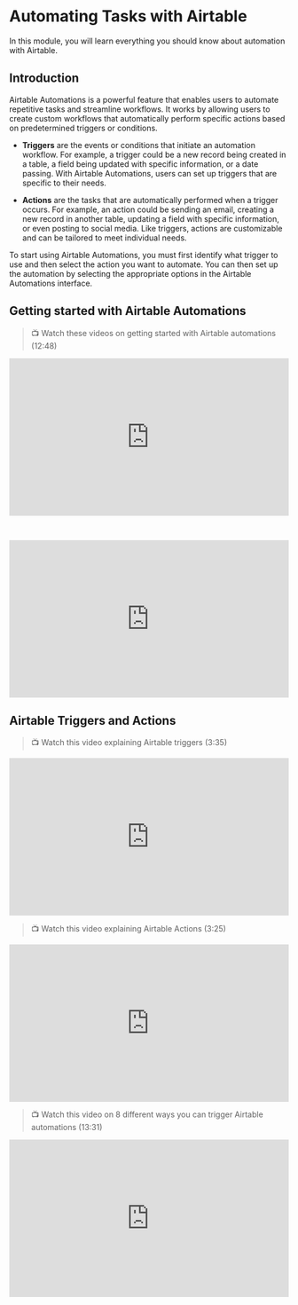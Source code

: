 # Automating Tasks with Airtable

<aside>
In this module, you will learn everything you should know about automation with Airtable.
</aside>

## Introduction

Airtable Automations is a powerful feature that enables users to automate repetitive tasks and streamline workflows. It works by allowing users to create custom workflows that automatically perform specific actions based on predetermined triggers or conditions.

- **Triggers** are the events or conditions that initiate an automation workflow. For example, a trigger could be a new record being created in a table, a field being updated with specific information, or a date passing. With Airtable Automations, users can set up triggers that are specific to their needs.

- **Actions** are the tasks that are automatically performed when a trigger occurs. For example, an action could be sending an email, creating a new record in another table, updating a field with specific information, or even posting to social media. Like triggers, actions are customizable and can be tailored to meet individual needs.

To start using Airtable Automations, you must first identify what trigger to use and then select the action you want to automate. You can then set up the automation by selecting the appropriate options in the Airtable Automations interface.

## Getting started with Airtable Automations

> 📺 Watch these videos on getting started with Airtable automations (12:48)

<div style="position: relative; padding-bottom: 56.25%; height: 0;"><iframe width="560" height="315" src="https://www.youtube.com/embed/mGhLZzli4jc" title="Getting Started with Airtable Automations | Airtable" frameborder="0" allow="accelerometer; autoplay; clipboard-write; encrypted-media; gyroscope; picture-in-picture; web-share" allowfullscreen style="position: absolute; top: 0; left: 0; width: 100%; height: 100%;"></iframe></div>

&nbsp;

<div style="position: relative; padding-bottom: 56.25%; height: 0;"><iframe width="560" height="315" src="https://www.youtube.com/embed/VVRYGhRRIa0" title="Airtable Automations for beginners | updated for 2023" frameborder="0" allow="accelerometer; autoplay; clipboard-write; encrypted-media; gyroscope; picture-in-picture; web-share" allowfullscreen style="position: absolute; top: 0; left: 0; width: 100%; height: 100%;"></iframe></div>

## Airtable Triggers and Actions

> 📺 Watch this video explaining Airtable triggers (3:35)

<div style="position: relative; padding-bottom: 56.25%; height: 0;"><iframe width="560" height="315" src="https://www.youtube.com/embed/MyKsishFYxg" title="Using Triggers with Airtable Automations | Airtable" frameborder="0" allow="accelerometer; autoplay; clipboard-write; encrypted-media; gyroscope; picture-in-picture; web-share" allowfullscreen style="position: absolute; top: 0; left: 0; width: 100%; height: 100%;"></iframe></div>

> 📺 Watch this video explaining Airtable Actions (3:25)

<div style="position: relative; padding-bottom: 56.25%; height: 0;"><iframe width="560" height="315" src="https://www.youtube.com/embed/DobolyrKEfQ" title="Using actions with Automations | Airtable" frameborder="0" allow="accelerometer; autoplay; clipboard-write; encrypted-media; gyroscope; picture-in-picture; web-share" allowfullscreen style="position: absolute; top: 0; left: 0; width: 100%; height: 100%;"></iframe></div>

> 📺 Watch this video on 8 different ways you can trigger Airtable automations (13:31)

<div style="position: relative; padding-bottom: 56.25%; height: 0;"><iframe width="560" height="315" src="https://www.youtube.com/embed/heZmeQmcj2U" title="8 Ways to Trigger Your Airtable Automations" frameborder="0" allow="accelerometer; autoplay; clipboard-write; encrypted-media; gyroscope; picture-in-picture; web-share" allowfullscreen style="position: absolute; top: 0; left: 0; width: 100%; height: 100%;"></iframe></div>
